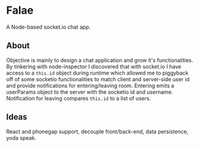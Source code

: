 # Falae

A Node-based socket.io chat app.

## About

Objective is mainly to design a chat application and grow it's functionalities. By tinkering with node-inspector I discovered that with socket.io I have access to a `this.id` object during runtime which allowed me to piggyback off of some socketio functionalities to match client and server-side user id and provide notifications for entering/leaving room. Entering emits a userParams object to the server with the socketio id and username. Notification for leaving compares `this.id` to a list of users.

## Ideas

React and phonegap support, decouple front/back-end, data persistence, yoda speak.
